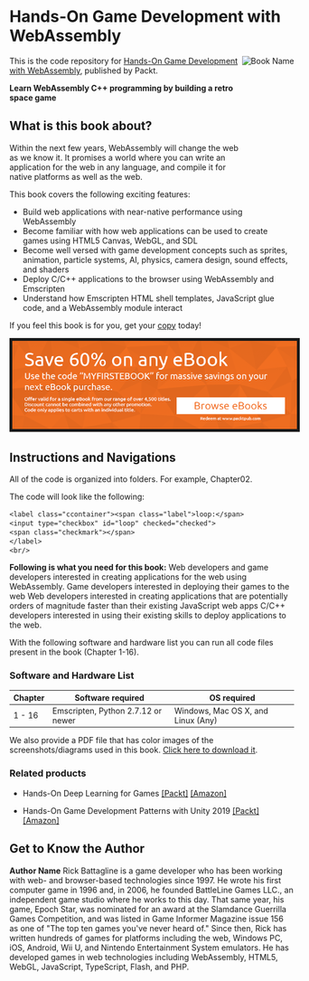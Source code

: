 # Hands-On Game Development with WebAssembly

<a href="https://www.packtpub.com/game-development/hands-game-development-webassembly?utm_source=github&utm_medium=repository&utm_campaign=9781838644659"><img src="https://www.packtpub.com/media/catalog/product/cache/e4d64343b1bc593f1c5348fe05efa4a6/9/7/9781838644659_mockup.png" alt="Book Name" height="256px" align="right"></a>

This is the code repository for [Hands-On Game Development with WebAssembly](https://www.packtpub.com/game-development/hands-game-development-webassembly?utm_source=github&utm_medium=repository&utm_campaign=9781838644659), published by Packt.

**Learn WebAssembly C++ programming by building a retro space game**

## What is this book about?
Within the next few years, WebAssembly will change the web as we know it. It promises a world where you can write an application for the web in any language, and compile it for native platforms as well as the web.

This book covers the following exciting features: 
* Build web applications with near-native performance using WebAssembly
* Become familiar with how web applications can be used to create games using HTML5 Canvas, WebGL, and SDL
* Become well versed with game development concepts such as sprites, animation, particle systems, AI, physics, camera design, sound  effects, and shaders
* Deploy C/C++ applications to the browser using WebAssembly and Emscripten
* Understand how Emscripten HTML shell templates, JavaScript glue code, and a WebAssembly module interact

If you feel this book is for you, get your [copy](https://www.amazon.com/dp/1838644652) today!

<a href="https://www.packtpub.com/?utm_source=github&utm_medium=banner&utm_campaign=GitHubBanner"><img src="https://raw.githubusercontent.com/PacktPublishing/GitHub/master/GitHub.png" 
alt="https://www.packtpub.com/" border="5" /></a>


## Instructions and Navigations
All of the code is organized into folders. For example, Chapter02.

The code will look like the following:
```
<label class="ccontainer"><span class="label">loop:</span>
<input type="checkbox" id="loop" checked="checked">
<span class="checkmark"></span>
</label>
<br/>
```

**Following is what you need for this book:**
Web developers and game developers interested in creating applications for the web using WebAssembly.
Game developers interested in deploying their games to the web
Web developers interested in creating applications that are potentially orders of magnitude faster than their existing JavaScript web apps C/C++ developers interested in using their existing skills to deploy applications to the web.

With the following software and hardware list you can run all code files present in the book (Chapter 1-16).

### Software and Hardware List

| Chapter  | Software required                   | OS required                        |
| -------- | ------------------------------------| -----------------------------------|
| 1 - 16   | Emscripten, Python 2.7.12 or newer  | Windows, Mac OS X, and Linux (Any) |

We also provide a PDF file that has color images of the screenshots/diagrams used in this book. [Click here to download it](https://www.packtpub.com/sites/default/files/downloads/9781838644659_ColorImages.pdf).

### Related products <Other books you may enjoy>
* Hands-On Deep Learning for Games [[Packt]](https://www.packtpub.com/game-development/hands-deep-learning-games?utm_source=github&utm_medium=repository&utm_campaign=9781788994071) [[Amazon]](https://www.amazon.com/dp/1788994078)

* Hands-On Game Development Patterns with Unity 2019 [[Packt]](https://www.packtpub.com/game-development/hands-game-development-patterns-unity-2019?utm_source=github&utm_medium=repository&utm_campaign=9781789349337) [[Amazon]](https://www.amazon.com/dp/1789349338)

## Get to Know the Author
**Author Name**
Rick Battagline is a game developer who has been working with web- and browser-based technologies since 1997. He wrote his first computer game in 1996 and, in 2006, he founded BattleLine Games LLC., an independent game studio where he works to this day. That same year, his game, Epoch Star, was nominated for an award at the Slamdance Guerrilla Games Competition, and was listed in Game Informer Magazine issue 156 as one of "The top ten games you've never heard of."
Since then, Rick has written hundreds of games for platforms including the web, Windows PC, iOS, Android, Wii U, and Nintendo Entertainment System emulators. He has developed games in web technologies including WebAssembly, HTML5, WebGL, JavaScript, TypeScript, Flash, and PHP.
